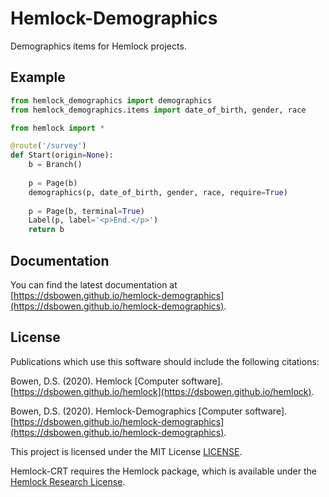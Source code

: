 # Hemlock-Demographics

Demographics items for Hemlock projects.

## Example

```python
from hemlock_demographics import demographics
from hemlock_demographics.items import date_of_birth, gender, race

from hemlock import *

@route('/survey')
def Start(origin=None):
    b = Branch()
    
    p = Page(b)
    demographics(p, date_of_birth, gender, race, require=True)
    
    p = Page(b, terminal=True)
    Label(p, label='<p>End.</p>')
    return b
```

## Documentation

You can find the latest documentation at [https://dsbowen.github.io/hemlock-demographics](https://dsbowen.github.io/hemlock-demographics).

## License

Publications which use this software should include the following citations:

Bowen, D.S. (2020). Hemlock \[Computer software\]. [https://dsbowen.github.io/hemlock](https://dsbowen.github.io/hemlock).

Bowen, D.S. (2020). Hemlock-Demographics \[Computer software\]. [https://dsbowen.github.io/hemlock-demographics](https://dsbowen.github.io/hemlock-demographics).

This project is licensed under the MIT License [LICENSE](https://github.com/dsbowen/hemlock-demographics/blob/master/LICENSE).

Hemlock-CRT requires the Hemlock package, which is available under the [Hemlock Research License](https://github.com/dsbowen/Hemlock/blob/master/LICENSE).
